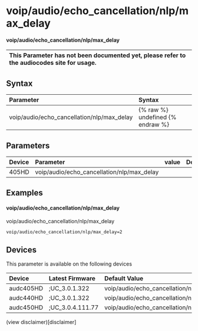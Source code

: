 ﻿---
description: voip/audio/echo_cancellation/nlp/max_delay
search: false
---

# voip/audio/echo_cancellation/nlp/max_delay

#### voip/audio/echo_cancellation/nlp/max_delay


| This Parameter has not been documented yet, please refer to the audiocodes site for usage.  |
| :--- |

## Syntax
| Parameter | Syntax |
| :--- | :--- |
|voip/audio/echo_cancellation/nlp/max_delay | {% raw %} undefined {% endraw %} |

## Parameters
|Device|Parameter|value|Description|
|:---|:---|:---|:---|
| 405HD | voip/audio/echo_cancellation/nlp/max_delay |  |  |

## Examples
#### voip/audio/echo_cancellation/nlp/max_delay

voip/audio/echo_cancellation/nlp/max_delay

```
voip/audio/echo_cancellation/nlp/max_delay=2
```

## Devices
This parameter is available on the following devices

| Device | Latest Firmware | Default Value |
|:---|:---|:---|
| audc405HD | ;UC_3.0.1.322 | voip/audio/echo_cancellation/nlp/max_delay=2 
| audc440HD | ;UC_3.0.1.322 | voip/audio/echo_cancellation/nlp/max_delay=2 
| audc450HD | ;UC_3.0.4.111.77 | voip/audio/echo_cancellation/nlp/max_delay=2 

(view disclaimer)[disclaimer]

